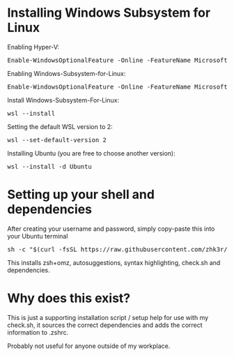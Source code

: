 # Installing Windows Subsystem for Linux

Enabling Hyper-V:

<pre lang="shell">
Enable-WindowsOptionalFeature -Online -FeatureName Microsoft-Hyper-V -All
</pre>

Enabling Windows-Subsystem-for-Linux:

<pre lang="shell">
Enable-WindowsOptionalFeature -Online -FeatureName Microsoft-Windows-Subsystem-Linux
</pre>

Install Windows-Subsystem-For-Linux:

<pre lang="shell">
wsl --install
</pre>

Setting the default WSL version to 2:

<pre lang="shell">
wsl --set-default-version 2
</pre>

Installing Ubuntu (you are free to choose another version):

<pre lang="shell">
wsl --install -d Ubuntu
</pre>

# Setting up your shell and dependencies

After creating your username and password, simply copy-paste this into your Ubuntu terminal

<pre lang="bash">
sh -c "$(curl -fsSL https://raw.githubusercontent.com/zhk3r/wsl/master/ubuntu.sh)"
</pre>

This installs zsh+omz, autosuggestions, syntax highlighting, check.sh and dependencies.

# Why does this exist?

This is just a supporting installation script / setup help for use with my check.sh, it sources the correct dependencies and adds the correct information to .zshrc. 

Probably not useful for anyone outside of my workplace.
